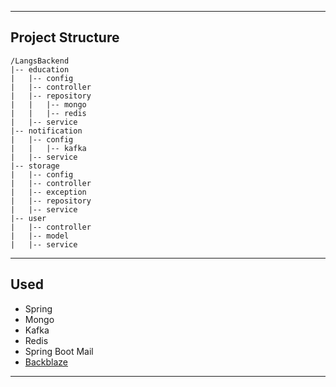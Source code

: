 ___
## Project Structure
```
/LangsBackend
|-- education
|   |-- config
|   |-- controller
|   |-- repository
|   |   |-- mongo
|   |   |-- redis
|   |-- service
|-- notification
|   |-- config
|   |   |-- kafka
|   |-- service
|-- storage
|   |-- config
|   |-- controller
|   |-- exception
|   |-- repository
|   |-- service
|-- user
|   |-- controller
|   |-- model
|   |-- service
```
___
## Used
- Spring
- Mongo
- Kafka
- Redis
- Spring Boot Mail
- [Backblaze](https://www.backblaze.com)
___